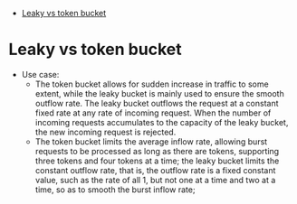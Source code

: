 - [Leaky vs token bucket](#leaky-vs-token-bucket)

# Leaky vs token bucket

* Use case: 
  * The token bucket allows for sudden increase in traffic to some extent, while the leaky bucket is mainly used to ensure the smooth outflow rate.
 The leaky bucket outflows the request at a constant fixed rate at any rate of incoming request. When the number of incoming requests accumulates to the capacity of the leaky bucket, the new incoming request is rejected.
  * The token bucket limits the average inflow rate, allowing burst requests to be processed as long as there are tokens, supporting three tokens and four tokens at a time; the leaky bucket limits the constant outflow rate, that is, the outflow rate is a fixed constant value, such as the rate of all 1, but not one at a time and two at a time, so as to smooth the burst inflow rate;


